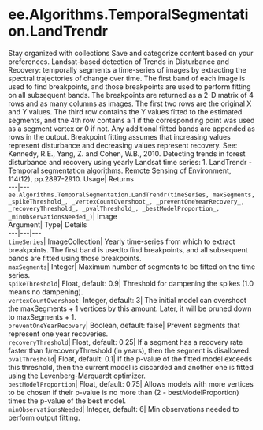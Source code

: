  
#  ee.Algorithms.TemporalSegmentation.LandTrendr 
Stay organized with collections  Save and categorize content based on your preferences. 
Landsat-based detection of Trends in Disturbance and Recovery: temporally segments a time-series of images by extracting the spectral trajectories of change over time. The first band of each image is used to find breakpoints, and those breakpoints are used to perform fitting on all subsequent bands. The breakpoints are returned as a 2-D matrix of 4 rows and as many columns as images. The first two rows are the original X and Y values. The third row contains the Y values fitted to the estimated segments, and the 4th row contains a 1 if the corresponding point was used as a segment vertex or 0 if not. Any additional fitted bands are appended as rows in the output. Breakpoint fitting assumes that increasing values represent disturbance and decreasing values represent recovery. 
See: Kennedy, R.E., Yang, Z. and Cohen, W.B., 2010. Detecting trends in forest disturbance and recovery using yearly Landsat time series: 1. LandTrendr - Temporal segmentation algorithms. Remote Sensing of Environment, 114(12), pp.2897-2910.
Usage| Returns  
---|---  
`ee.Algorithms.TemporalSegmentation.LandTrendr(timeSeries, maxSegments,  _spikeThreshold_, _vertexCountOvershoot_, _preventOneYearRecovery_, _recoveryThreshold_, _pvalThreshold_, _bestModelProportion_, _minObservationsNeeded_)`| Image  
Argument| Type| Details  
---|---|---  
`timeSeries`| ImageCollection| Yearly time-series from which to extract breakpoints. The first band is usedto find breakpoints, and all subsequent bands are fitted using those breakpoints.  
`maxSegments`| Integer| Maximum number of segments to be fitted on the time series.  
`spikeThreshold`| Float, default: 0.9| Threshold for dampening the spikes (1.0 means no dampening).  
`vertexCountOvershoot`| Integer, default: 3| The initial model can overshoot the maxSegments + 1 vertices by this amount. Later, it will be pruned down to maxSegments + 1.  
`preventOneYearRecovery`| Boolean, default: false| Prevent segments that represent one year recoveries.  
`recoveryThreshold`| Float, default: 0.25| If a segment has a recovery rate faster than 1/recoveryThreshold (in years), then the segment is disallowed.  
`pvalThreshold`| Float, default: 0.1| If the p-value of the fitted model exceeds this threshold, then the current model is discarded and another one is fitted using the Levenberg-Marquardt optimizer.  
`bestModelProportion`| Float, default: 0.75| Allows models with more vertices to be chosen if their p-value is no more than (2 - bestModelProportion) times the p-value of the best model.  
`minObservationsNeeded`| Integer, default: 6| Min observations needed to perform output fitting.  
